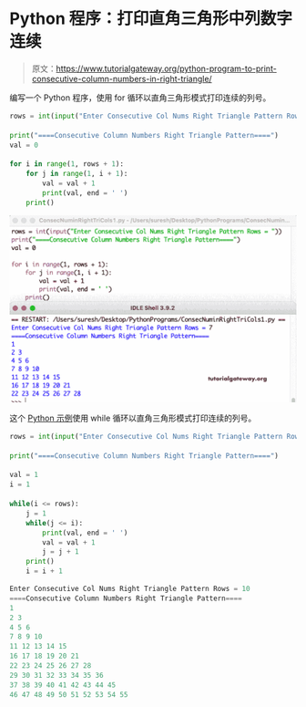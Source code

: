 # Python 程序：打印直角三角形中列数字连续

> 原文：<https://www.tutorialgateway.org/python-program-to-print-consecutive-column-numbers-in-right-triangle/>

编写一个 Python 程序，使用 for 循环以直角三角形模式打印连续的列号。

```py
rows = int(input("Enter Consecutive Col Nums Right Triangle Pattern Rows = "))

print("====Consecutive Column Numbers Right Triangle Pattern====")
val = 0

for i in range(1, rows + 1):
    for j in range(1, i + 1):
        val = val + 1
        print(val, end = ' ')
    print()
```

![Python Program to Print Consecutive Column Numbers in Right Triangle](img/75840f27b2144b59363a18032556c975.png)

这个 [Python 示例](https://www.tutorialgateway.org/python-programming-examples/)使用 while 循环以直角三角形模式打印连续的列号。

```py
rows = int(input("Enter Consecutive Col Nums Right Triangle Pattern Rows = "))

print("====Consecutive Column Numbers Right Triangle Pattern====")

val = 1
i = 1

while(i <= rows):
    j = 1
    while(j <= i):
        print(val, end = ' ')
        val = val + 1
        j = j + 1
    print()
    i = i + 1
```

```py
Enter Consecutive Col Nums Right Triangle Pattern Rows = 10
====Consecutive Column Numbers Right Triangle Pattern====
1 
2 3 
4 5 6 
7 8 9 10 
11 12 13 14 15 
16 17 18 19 20 21 
22 23 24 25 26 27 28 
29 30 31 32 33 34 35 36 
37 38 39 40 41 42 43 44 45 
46 47 48 49 50 51 52 53 54 55 
```